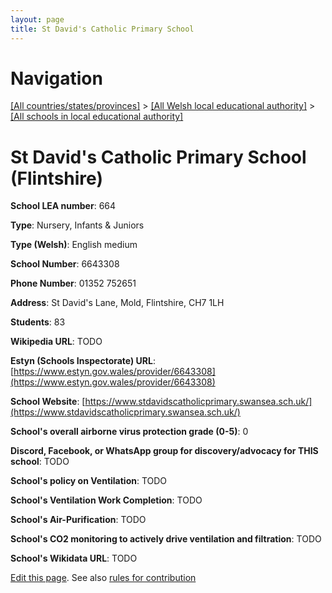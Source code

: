```yaml
---
layout: page
title: St David's Catholic Primary School
---
```

# Navigation

[[All countries/states/provinces]](../../..) > [[All Welsh local educational authority]](../..) > [[All schools in local educational authority]](..)

# St David's Catholic Primary School (Flintshire)

**School LEA number**: 664

**Type**: Nursery, Infants & Juniors

**Type (Welsh)**: English medium

**School Number**: 6643308

**Phone Number**: 01352 752651

**Address**: St David's Lane, Mold, Flintshire, CH7 1LH

**Students**: 83

**Wikipedia URL**: TODO

**Estyn (Schools Inspectorate) URL**: [https://www.estyn.gov.wales/provider/6643308](https://www.estyn.gov.wales/provider/6643308)

**School Website**: [https://www.stdavidscatholicprimary.swansea.sch.uk/](https://www.stdavidscatholicprimary.swansea.sch.uk/)

**School's overall airborne virus protection grade (0-5)**: 0

**Discord, Facebook, or WhatsApp group for discovery/advocacy for THIS school**: TODO

**School's policy on Ventilation**: TODO

**School's Ventilation Work Completion**: TODO

**School's Air-Purification**: TODO

**School's CO2 monitoring to actively drive ventilation and filtration**: TODO

**School's Wikidata URL**: TODO




[Edit this page](https://github.com/ventilate-schools/Wales/edit/prif/./Flintshire/St_David's_Catholic_Primary_School.md). See also [rules for contribution](../../../contribution-rules/)